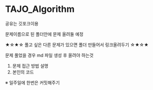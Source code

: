 # TAJO_Algorithm

공유는 깃포크이용

문제이름으로 된 폴더안에 문제 올려둘 예정 

★☆★☆ 풀고 싶은 다른 문제가 있으면 폴더 만들어서 링크올려두기 ☆★☆★

문제 풀었을 경우 md 파일 생성 후 올려야 하는것
1. 문제 접근 방법 설명
2. 본인의 코드

※ 일주일에 한번은 커밋해주기
